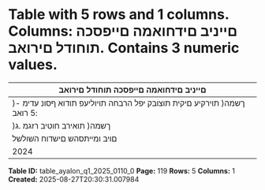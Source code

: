 # Table with 5 rows and 1 columns. Columns: םייניב םידחואמה םייפסכה תוחודל םירואב. Contains 3 numeric values.

| םייניב םידחואמה םייפסכה תוחודל םירואב |
|---|
| )ךשמה( תוירקיע םיקית תוצובק יפל הרבחה תויוליעפ תודוא ףסונ עדימ - :5 רואב |
| )ךשמה( תואירב חוטיב רזגמ .ג |
| םויב ומייתסהש םישדוח השולשל |
| 2024 | ינויב 30 |

**Table ID:** table_ayalon_q1_2025_0110_0
**Page:** 119
**Rows:** 5
**Columns:** 1
**Created:** 2025-08-27T20:30:31.007984
